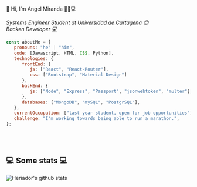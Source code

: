 👋 Hi, I’m Angel Miranda 👨‍💻💻


<p><em> Systems Engineer Student at  <a href="http://unicartagena.edu.co/">Universidad de Cartagena</a> 😊</br>
   Backen Developer 💻
</em></p>


```javascript
const aboutMe = {
   pronouns: "he" | "him",
   code: [Javascript, HTML, CSS, Python],
   technologies: {
      frontEnd: {
         js: ["React", "React-Router"],
         css: ["Bootstrap", "Material Design"]
      },
      backEnd: {
         js: ["Node", "Express", "Passport", "jsonwebtoken", "multer"],
      },
      databases: ["MongoDB", "mySQL", "PostgrSQL"],
   },
   currentOccupation: ["last year student, open for job opportunities"],
   challenge: "I'm working towards being able to run a marathon.",
};
```
</br></br>
<h2>💻 Some stats 💻</h2>

![Heriador's github stats](https://github-readme-stats.vercel.app/api?username=Heriador&show_icons=true&title_color=fff&icon_color=79ff97&text_color=9f9f9f&bg_color=151515)


<!---
Heriador/Heriador is a ✨ special ✨ repository because its `README.md` (this file) appears on your GitHub profile.
You can click the Preview link to take a look at your changes.
--->
